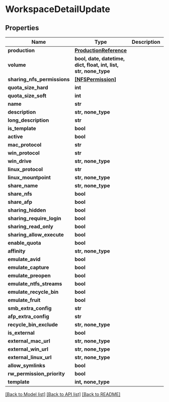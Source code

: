 # WorkspaceDetailUpdate


## Properties
Name | Type | Description | Notes
------------ | ------------- | ------------- | -------------
**production** | [**ProductionReference**](ProductionReference.md) |  | 
**volume** | **bool, date, datetime, dict, float, int, list, str, none_type** |  | [optional] 
**sharing_nfs_permissions** | [**[NFSPermission]**](NFSPermission.md) |  | [optional] 
**quota_size_hard** | **int** |  | [optional] 
**quota_size_soft** | **int** |  | [optional] 
**name** | **str** |  | [optional] 
**description** | **str, none_type** |  | [optional] 
**long_description** | **str** |  | [optional] 
**is_template** | **bool** |  | [optional] 
**active** | **bool** |  | [optional] 
**mac_protocol** | **str** |  | [optional] 
**win_protocol** | **str** |  | [optional] 
**win_drive** | **str, none_type** |  | [optional] 
**linux_protocol** | **str** |  | [optional] 
**linux_mountpoint** | **str, none_type** |  | [optional] 
**share_name** | **str, none_type** |  | [optional] 
**share_nfs** | **bool** |  | [optional] 
**share_afp** | **bool** |  | [optional] 
**sharing_hidden** | **bool** |  | [optional] 
**sharing_require_login** | **bool** |  | [optional] 
**sharing_read_only** | **bool** |  | [optional] 
**sharing_allow_execute** | **bool** |  | [optional] 
**enable_quota** | **bool** |  | [optional] 
**affinity** | **str, none_type** |  | [optional] 
**emulate_avid** | **bool** |  | [optional] 
**emulate_capture** | **bool** |  | [optional] 
**emulate_preopen** | **bool** |  | [optional] 
**emulate_ntfs_streams** | **bool** |  | [optional] 
**emulate_recycle_bin** | **bool** |  | [optional] 
**emulate_fruit** | **bool** |  | [optional] 
**smb_extra_config** | **str** |  | [optional] 
**afp_extra_config** | **str** |  | [optional] 
**recycle_bin_exclude** | **str, none_type** |  | [optional] 
**is_external** | **bool** |  | [optional] 
**external_mac_url** | **str, none_type** |  | [optional] 
**external_win_url** | **str, none_type** |  | [optional] 
**external_linux_url** | **str, none_type** |  | [optional] 
**allow_symlinks** | **bool** |  | [optional] 
**rw_permission_priority** | **bool** |  | [optional] 
**template** | **int, none_type** |  | [optional] 

[[Back to Model list]](../#documentation-for-models) [[Back to API list]](../#documentation-for-api-endpoints) [[Back to README]](../)


